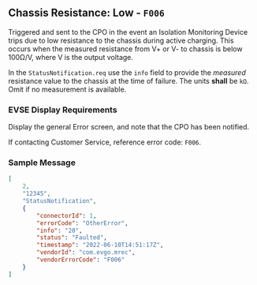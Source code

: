 ## Chassis Resistance: Low - `F006`

Triggered and sent to the CPO in the event an Isolation Monitoring Device
trips due to low resistance to the chassis during active charging. This occurs 
when the measured resistance from V+ or V- to chassis is below 100Ω/V, 
where V is the output voltage.

In the `StatusNotification.req` use the `info` field to provide the *measured*
resistance value to the chassis at the time of failure. The units **shall** be `kΩ`.
Omit if no measurement is available.

### EVSE Display Requirements

Display the general Error screen, and note that the CPO has been notified.

If contacting Customer Service, reference error code: `F006`.

### Sample Message

```json
[
    2,
    "12345",
    "StatusNotification",
    {
		"connectorId": 1,
		"errorCode": "OtherError",
		"info": "20",
		"status": "Faulted",
		"timestamp": "2022-06-10T14:51:17Z",
		"vendorId": "com.evgo.mrec",
		"vendorErrorCode": "F006"
    }
]
```
